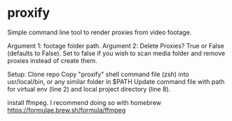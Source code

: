 # proxify
Simple command line tool to render proxies from video footage. 

Argument 1: footage folder path. 
Argument 2: Delete Proxies? True or False (defaults to False). 
  Set to false if you wish to scan media folder and remove proxies instead of create them.

Setup: 
Clone repo
Copy "proxify" shell command file (zsh) into usr/local/bin, or any similar folder in $PATH
Update command file with path for virtual env (line 2) and local project directory (line 8). 

install ffmpeg. I recommend doing so with homebrew 
https://formulae.brew.sh/formula/ffmpeg





